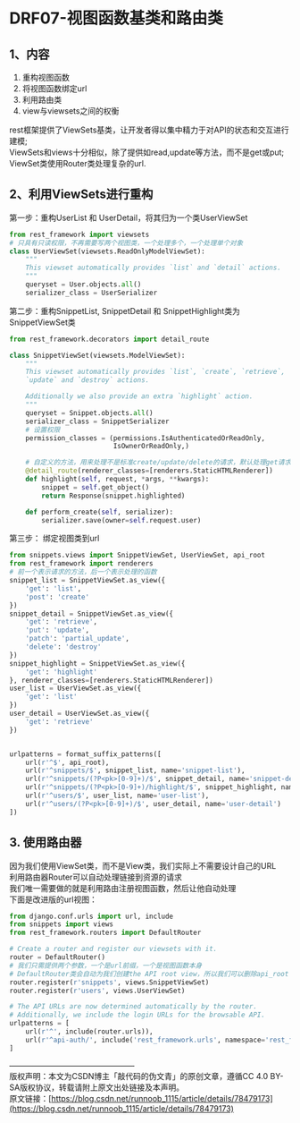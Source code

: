# DRF07-视图函数基类和路由类
## 1、内容
1. 重构视图函数
1. 将视图函数绑定url
1. 利用路由类
1. view与viewsets之间的权衡

rest框架提供了ViewSets基类，让开发者得以集中精力于对API的状态和交互进行建模;  
ViewSets和views十分相似，除了提供如read,update等方法，而不是get或put;  
ViewSet类使用Router类处理复杂的url.

## 2、利用ViewSets进行重构
第一步：重构UserList 和 UserDetail，将其归为一个类UserViewSet
```python
from rest_framework import viewsets
# 只具有只读权限，不再需要写两个视图类，一个处理多个，一个处理单个对象
class UserViewSet(viewsets.ReadOnlyModelViewSet):
    """
    This viewset automatically provides `list` and `detail` actions.
    """
    queryset = User.objects.all()
    serializer_class = UserSerializer
```
第二步：重构SnippetList, SnippetDetail 和 SnippetHighlight类为SnippetViewSet类
```python
from rest_framework.decorators import detail_route

class SnippetViewSet(viewsets.ModelViewSet):
    """
    This viewset automatically provides `list`, `create`, `retrieve`,
    `update` and `destroy` actions.

    Additionally we also provide an extra `highlight` action.
    """
    queryset = Snippet.objects.all()
    serializer_class = SnippetSerializer
    # 设置权限
    permission_classes = (permissions.IsAuthenticatedOrReadOnly,
                          IsOwnerOrReadOnly,)

    # 自定义的方法，用来处理不是标准create/update/delete的请求，默认处理get请求，可以通过参数methods=POST来处理POST请求，或其他
    @detail_route(renderer_classes=[renderers.StaticHTMLRenderer])
    def highlight(self, request, *args, **kwargs):
        snippet = self.get_object()
        return Response(snippet.highlighted)

    def perform_create(self, serializer):
        serializer.save(owner=self.request.user)
```
第三步： 绑定视图类到url
```python
from snippets.views import SnippetViewSet, UserViewSet, api_root
from rest_framework import renderers
# 前一个表示请求的方法，后一个表示处理的函数
snippet_list = SnippetViewSet.as_view({
    'get': 'list',
    'post': 'create'
})
snippet_detail = SnippetViewSet.as_view({
    'get': 'retrieve',
    'put': 'update',
    'patch': 'partial_update',
    'delete': 'destroy'
})
snippet_highlight = SnippetViewSet.as_view({
    'get': 'highlight'
}, renderer_classes=[renderers.StaticHTMLRenderer])
user_list = UserViewSet.as_view({
    'get': 'list'
})
user_detail = UserViewSet.as_view({
    'get': 'retrieve'
})


urlpatterns = format_suffix_patterns([
    url(r'^$', api_root),
    url(r'^snippets/$', snippet_list, name='snippet-list'),
    url(r'^snippets/(?P<pk>[0-9]+)/$', snippet_detail, name='snippet-detail'),
    url(r'^snippets/(?P<pk>[0-9]+)/highlight/$', snippet_highlight, name='snippet-highlight'),
    url(r'^users/$', user_list, name='user-list'),
    url(r'^users/(?P<pk>[0-9]+)/$', user_detail, name='user-detail')
])
```

## 3. 使用路由器
因为我们使用ViewSet类，而不是View类，我们实际上不需要设计自己的URL  
利用路由器Router可以自动处理链接到资源的请求  
我们唯一需要做的就是利用路由注册视图函数，然后让他自动处理  
下面是改进版的url视图：
```python
from django.conf.urls import url, include
from snippets import views
from rest_framework.routers import DefaultRouter

# Create a router and register our viewsets with it.
router = DefaultRouter()
# 我们只需提供两个参数，一个是url前缀，一个是视图函数本身
# DefaultRouter类会自动为我们创建the API root view，所以我们可以删除api_root
router.register(r'snippets', views.SnippetViewSet)
router.register(r'users', views.UserViewSet)

# The API URLs are now determined automatically by the router.
# Additionally, we include the login URLs for the browsable API.
urlpatterns = [
    url(r'^', include(router.urls)),
    url(r'^api-auth/', include('rest_framework.urls', namespace='rest_framework'))
]
```


————————————————  
版权声明：本文为CSDN博主「敲代码的伪文青」的原创文章，遵循CC 4.0 BY-SA版权协议，转载请附上原文出处链接及本声明。  
原文链接：[https://blog.csdn.net/runnoob_1115/article/details/78479173](https://blog.csdn.net/runnoob_1115/article/details/78479173)
